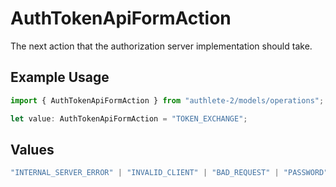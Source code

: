 # AuthTokenApiFormAction

The next action that the authorization server implementation should take.

## Example Usage

```typescript
import { AuthTokenApiFormAction } from "authlete-2/models/operations";

let value: AuthTokenApiFormAction = "TOKEN_EXCHANGE";
```

## Values

```typescript
"INTERNAL_SERVER_ERROR" | "INVALID_CLIENT" | "BAD_REQUEST" | "PASSWORD" | "OK" | "TOKEN_EXCHANGE" | "JWT_BEARER"
```